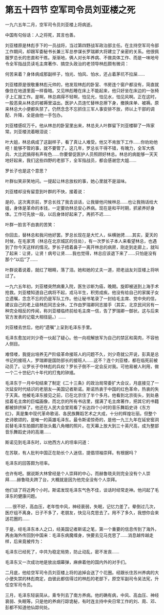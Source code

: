 # 第五十四节 空军司令员刘亚楼之死

一九六五年二月，空军司令员刘亚楼上将病逝。

中国有句俗话：人之将死，其言也善。

刘亚楼原是林彪手下的一员战将，当过第四野战军政治部主任。在主持空军司令部工作期间，却跟军委秘书长兼三军总参谋长罗瑞卿大将建立了亲密的关系。他很佩服罗总长的忠直和干练。渐渐地，俩人对长年养病、不做具体工作、而是一味地号令全军指战员读毛主席著作、搞空头政治的老领导林彪颇有微词：

何苦来着？身体病成那副样子，怕光、怕风、怕水，还占着茅坑不拉屎……

刘亚楼原是很敬重林彪元帅的，他发现林彪的卧室、书房连个窗户都没有，简直就像住在地道里面一样昏暗。又见林彪睡在床上不能起来，他只好坐在床边的一张椅子上汇报工作。是啊，林总病得不轻啊，怕见光，怕见水，怕见风啊。正在这时，一股恶臭从林总的被褥里溢出。医护人员连忙替林总擦下身，撤换床单、被褥。原来林总大小便都失禁了。仍然念念不忘抓住三军人事安排不放，师以上干部的调配、升降，全是由他一手包办。

刘亚楼感叹万千。他从林总的卧室里出来，林总夫人叶群留下刘亚楼聊了一阵家常。刘亚楼流着眼泪说：

叶大姐，林总病成了这副样子，看了真让人难受。他又不肯放下工作……你劝劝他吧！能够不管的事，就不要管了。这几年，罗总长干得不错，有魄力，全军大练兵、大比武搞得有声有色……你要督促医护人员照顾好林总。林总的病能够一天天地好起来，我们这些四野的老部下，全军指战员，都会感谢您大姐……

罗长子也是这个意思？

叶群似笑非笑地问。一提起让林总放权的事，她心里就不是滋味。

刘亚楼却没有留意到叶群的不快，接着说：

是的，这次离京前，罗总长找了我去谈话，让我替他问候林总……也让我捎话给大姐，身体是革命的本钱，一定要劝林总安心养病。现在是和平时期，抓紧养好身体。工作可先放一段，以后身体好起来了，再抓不迟……

叶群一脸言不由衷的苦笑：

你回去，替林总和我问他好罢。罗总长现在是大忙人，纵横驰骋……其实，夏天的时候，在毛家湾（林总在北京城区的住处），有一次罗长子本人来看望林总，也遇到了你今天这样的情况。罗长子捂着鼻子一离开林总的病房，刚走到走廊上，就叫了起来：让贤，让贤！病号让贤……我也觉得，林总应该退下来了……只怕是没有那个“以后”了……

叶群说着说着，就红了眼睛，落了泪。她和她的丈夫一道，把老战友刘亚楼上将哄过了。

一九六五年初，刘亚楼突然病重入院，医生诊断为癌，晚期。旋即被送到上海手术抢救。刘亚楼知道自己病将不起，戎马半生，积劳成疾。他没有给自己的家属子女立遗嘱，念念不忘的仍是军队工作。他让秘书笔录了一封给毛主席、党中央的信，建议自己的老上级林彪同志全休，工作由罗瑞卿同志接手（其实，北京民间另有一种完全相反的传闻，称刘亚楼临终前给毛主席一信，告了罗瑞卿一御状。这与后来官方发表的记载大相径庭。）……

刘亚楼去世后，他的“遗嘱”上呈到毛泽东手里。

毛泽东愈加对刘少奇一伙起了疑心。他一向视解放军为自己的禁区和脔肉，不容他人侧目。

难怪喽，我提出培养无产阶级革命接班人的问题不久，刘少奇就公开说，彭真是总书记的接班人，罗瑞卿是国防部长的接班人……这不？连个刘亚楼，都在临死前被动员了。让罗长子夺林彪的兵权？罗长子倒不一定会反对我。可他易被人利用，做一个二十世纪六十年代的打鬼的钟馗。

毛泽东于一月中旬结束了制定《二十三条》的政治局常委扩大会议，月底接见了一次延安时代结识的老朋友—美国记者斯诺。斯诺热衷于中国的红色革命，热衷的失于天真。他被毛泽东接见之前，已在北京住了半个多月。他看到北京街头，到处悬挂着毛主席的巨幅画像，而北京的所有书店里，摆满了毛主席著作，把其它的书籍都被排挤掉了。他还在人民大会堂观看了长达四个小时的音乐舞蹈史诗《东方红》，真是集中现代革命歌谣、各民族舞蹈艺术之大成，十分的辉煌壮丽。但整个史诗歌颂的，是唯一的英雄毛泽东。最令斯诺惊奇的，是他一九三九年在延安窑洞前替毛泽东拍摄的那张头戴八角帽的照片。在天幕上放大到三十英尺高，成为整部音乐舞蹈史诗的高潮……

斯诺见到毛泽东时，以他西方人的坦率问道：

在苏联，有人批判中国正在助长个人迷信，提倡领袖崇拜。有根据吗？

毛泽东的回答颇为坦率。

也许有吧。据说斯大林曾经是个人崇拜的中心，而赫鲁晓夫则完全没有个人崇拜……赫鲁晓夫跨了台，大概就是因为他完全没有个人崇拜。

他们谈了将近两个小时。斯诺发现毛泽东气色不佳，谈话时经常走神。他问起了毛泽东的健康问题。

……很不好，高血压，老年性中风，神经衰弱，失眠，记忆力差了。晕倒过几次，医疗组不离身。日子不多了，老朋友，快见马克思去了。用不了多久，我想你会来送花圈的……

于是，经毛泽东本人之口，经美国记者斯诺之笔，第一个重要的信息传到了海外，再由海外传回到中国来：毛泽东病魔缠身，快要去见马克思了……消息越传越走样，后来竟被传为：

毛泽东已经死了，中共为稳定局势，防止动乱，密不发丧……

毛泽东又一次成功地是放出烟幕弹，麻痹着他的国内外的对手们。

二月底，他给空军司令员刘亚楼上将的追掉会送了个花圈。经跟长住苏州养病的大小便失禁的林彪商定，由彼此都信得过的林彪的老部下，原空军副司令吴法宪，升任空军司令员。

三月，毛泽东轻装简从，乘专列去了南方养病。他的确有病，中风、高血压、神经衰弱、失眠等。只是他的养病行踪诡秘，有时连主持中央日常工作的刘、周、邓、彭都不知道他仙踪何处。
